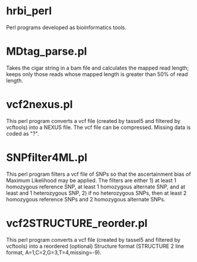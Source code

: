 # hrbi_perl
Perl programs developed as bioinformatics tools.

# MDtag_parse.pl

Takes the cigar string in a bam file and calculates the mapped read length; keeps only those reads whose mapped length is greater than 50% of read length.

# vcf2nexus.pl

This perl program converts a vcf file (created by tassel5 and filtered by vcftools) into a NEXUS file. The vcf file can be compressed. Missing data is coded as "?".

# SNPfilter4ML.pl

This perl program filters a vcf file of SNPs so that the ascertainment bias of Maximum Likelihood may be applied. The filters are either 1) at least 1 homozygous reference SNP, at least 1 homozygous alternate SNP, and at least and 1 heterozygous SNP, 2) if no heterozygous SNPs, then at least 2 homozygous reference SNPs and 2 homozygous alternate SNPs.

# vcf2STRUCTURE_reorder.pl 
This perl program converts a vcf file (created by tassel5 and filtered by vcftools) into a reordered (optional) Structure format (STRUCTURE 2 line format, A=1,C=2,G=3,T=4,missing=-9). 
